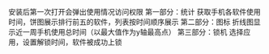 安装后第一次打开会弹出使用情况访问权限
第一部分：统计 获取手机各软件使用时间，饼图展示排行前五的软件，列表按时间顺序展示
第二部分：图标 折线图显示近一周手机使用总时间（以最大值作为y轴最高点）
第三部分：锁机 选择应用，设置解锁时间，软件被成功上锁
